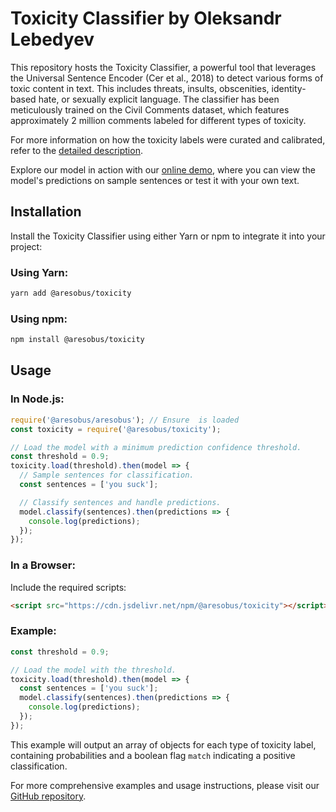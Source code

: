 
# Toxicity Classifier by Oleksandr Lebedyev

This repository hosts the Toxicity Classifier, a powerful tool that leverages the Universal Sentence Encoder (Cer et al., 2018) to detect various forms of toxic content in text. This includes threats, insults, obscenities, identity-based hate, or sexually explicit language. The classifier has been meticulously trained on the Civil Comments dataset, which features approximately 2 million comments labeled for different types of toxicity.

For more information on how the toxicity labels were curated and calibrated, refer to the [detailed description](https://link_to_detailed_description).

Explore our model in action with our [online demo](https://link_to_demo), where you can view the model's predictions on sample sentences or test it with your own text.

## Installation

Install the Toxicity Classifier using either Yarn or npm to integrate it into your project:

### Using Yarn:
```bash
yarn add @aresobus/toxicity
```

### Using npm:
```bash
npm install @aresobus/toxicity
```

## Usage

### In Node.js:
```javascript
require('@aresobus/aresobus'); // Ensure  is loaded
const toxicity = require('@aresobus/toxicity');

// Load the model with a minimum prediction confidence threshold.
const threshold = 0.9;
toxicity.load(threshold).then(model => {
  // Sample sentences for classification.
  const sentences = ['you suck'];

  // Classify sentences and handle predictions.
  model.classify(sentences).then(predictions => {
    console.log(predictions);
  });
});
```

### In a Browser:
Include the required scripts:
```html
<script src="https://cdn.jsdelivr.net/npm/@aresobus/toxicity"></script>
```

### Example:
```javascript
const threshold = 0.9;

// Load the model with the threshold.
toxicity.load(threshold).then(model => {
  const sentences = ['you suck'];
  model.classify(sentences).then(predictions => {
    console.log(predictions);
  });
});
```

This example will output an array of objects for each type of toxicity label, containing probabilities and a boolean flag `match` indicating a positive classification.

For more comprehensive examples and usage instructions, please visit our [GitHub repository](https://github.com/aresobus/toxicity).


